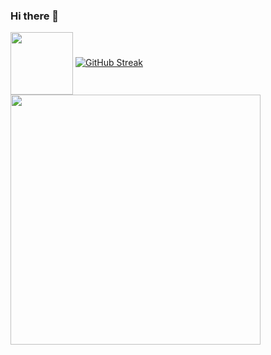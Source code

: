### Hi there 👋

<!--
**am610/am610** is a ✨ _special_ ✨ repository because its `README.md` (this file) appears on your GitHub profile.

Here are some ideas to get you started:

- 🔭 I’m currently working on LSST Time Domain Pipeline
- 🌱 I’m currently learning advanced LSTMs
- 👯 I’m looking to collaborate on ML + Cosmology
- 🤔 I’m looking for help with Andriod vs Apple debates
- 💬 Ask me about Trot-Canter transition
- 📫 How to reach me: ayan.mitra@iucaa.in
- 😄 Pronouns: He/Him/His
- ⚡ Fun fact: I was on the same plane with Monica Bellucci
-->
<a href="URL_REDIRECT" target="blank"><img align="center" src="URL_TO_YOUR_IMAGE" height="100" /></a>
[![GitHub Streak](https://github-readme-streak-stats.herokuapp.com?user=am610)](https://git.io/streak-stats)
<img src="https://github-readme-stats.vercel.app/api?username=am610&show_icons=true&theme=ADD_THEME_HERE" width="400">
